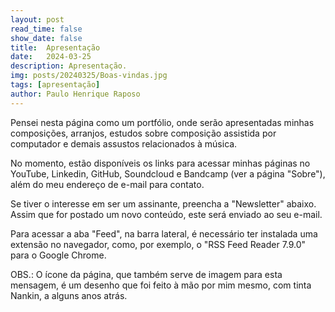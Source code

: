 ```yaml
---
layout: post
read_time: false
show_date: false
title:  Apresentação
date:   2024-03-25                    
description: Apresentação.             
img: posts/20240325/Boas-vindas.jpg           
tags: [apresentação]                       
author: Paulo Henrique Raposo             
---
```


Pensei nesta página como um portfólio, onde serão apresentadas minhas composições, arranjos, estudos sobre composição assistida por computador e demais assustos relacionados à música.                

No momento, estão disponíveis os links para acessar minhas páginas no YouTube, Linkedin, GitHub, Soundcloud e Bandcamp (ver a página "Sobre"), além do meu endereço de e-mail para contato.             

Se tiver o interesse em ser um assinante, preencha a "Newsletter" abaixo. Assim que for postado um novo conteúdo, este será enviado ao seu e-mail.               

Para acessar a aba "Feed", na barra lateral, é necessário ter instalada uma extensão no navegador, como, por exemplo, o "RSS Feed Reader 7.9.0" para o Google Chrome.                                                   

OBS.: O ícone da página, que também serve de imagem para esta mensagem, é um desenho que foi feito à mão por mim mesmo, com tinta Nankin, a alguns anos atrás.                           

